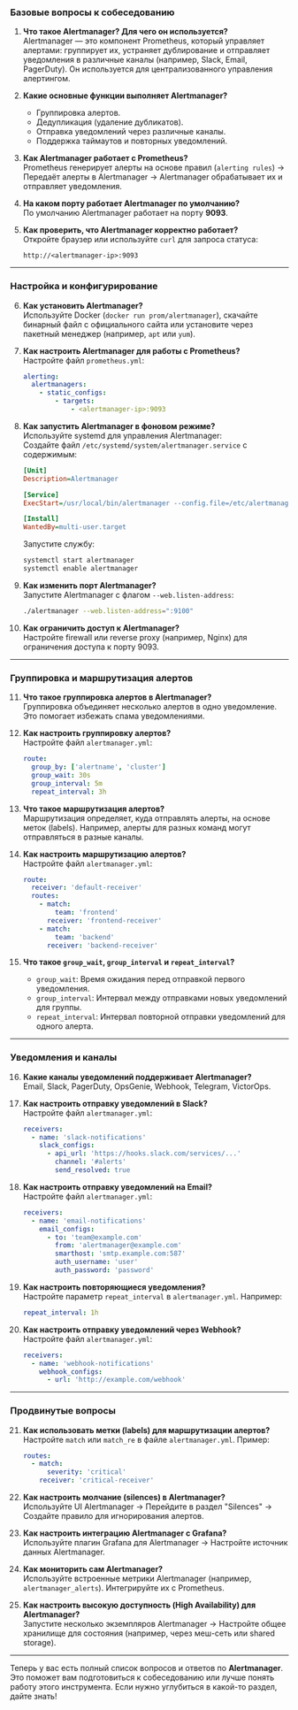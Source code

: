 ### **Базовые вопросы к собеседованию**

1. **Что такое Alertmanager? Для чего он используется?**  
   Alertmanager — это компонент Prometheus, который управляет алертами: группирует их, устраняет дублирование и отправляет уведомления в различные каналы (например, Slack, Email, PagerDuty). Он используется для централизованного управления алертингом.

2. **Какие основные функции выполняет Alertmanager?**  
   - Группировка алертов.  
   - Дедупликация (удаление дубликатов).  
   - Отправка уведомлений через различные каналы.  
   - Поддержка таймаутов и повторных уведомлений.  

3. **Как Alertmanager работает с Prometheus?**  
   Prometheus генерирует алерты на основе правил (`alerting rules`) → Передаёт алерты в Alertmanager → Alertmanager обрабатывает их и отправляет уведомления.

4. **На каком порту работает Alertmanager по умолчанию?**  
   По умолчанию Alertmanager работает на порту **9093**.

5. **Как проверить, что Alertmanager корректно работает?**  
   Откройте браузер или используйте `curl` для запроса статуса:  
   ```
   http://<alertmanager-ip>:9093
   ```

---

### **Настройка и конфигурирование**

6. **Как установить Alertmanager?**  
   Используйте Docker (`docker run prom/alertmanager`), скачайте бинарный файл с официального сайта или установите через пакетный менеджер (например, `apt` или `yum`).

7. **Как настроить Alertmanager для работы с Prometheus?**  
   Настройте файл `prometheus.yml`:  
   ```yaml
   alerting:
     alertmanagers:
       - static_configs:
           - targets:
               - <alertmanager-ip>:9093
   ```

8. **Как запустить Alertmanager в фоновом режиме?**  
   Используйте systemd для управления Alertmanager:  
   Создайте файл `/etc/systemd/system/alertmanager.service` с содержимым:  
   ```ini
   [Unit]
   Description=Alertmanager

   [Service]
   ExecStart=/usr/local/bin/alertmanager --config.file=/etc/alertmanager/alertmanager.yml

   [Install]
   WantedBy=multi-user.target
   ```
   Запустите службу:  
   ```bash
   systemctl start alertmanager
   systemctl enable alertmanager
   ```

9. **Как изменить порт Alertmanager?**  
   Запустите Alertmanager с флагом `--web.listen-address`:  
   ```bash
   ./alertmanager --web.listen-address=":9100"
   ```

10. **Как ограничить доступ к Alertmanager?**  
    Настройте firewall или reverse proxy (например, Nginx) для ограничения доступа к порту 9093.

---

### **Группировка и маршрутизация алертов**

11. **Что такое группировка алертов в Alertmanager?**  
    Группировка объединяет несколько алертов в одно уведомление. Это помогает избежать спама уведомлениями.

12. **Как настроить группировку алертов?**  
    Настройте файл `alertmanager.yml`:  
    ```yaml
    route:
      group_by: ['alertname', 'cluster']
      group_wait: 30s
      group_interval: 5m
      repeat_interval: 3h
    ```

13. **Что такое маршрутизация алертов?**  
    Маршрутизация определяет, куда отправлять алерты, на основе меток (labels). Например, алерты для разных команд могут отправляться в разные каналы.

14. **Как настроить маршрутизацию алертов?**  
    Настройте файл `alertmanager.yml`:  
    ```yaml
    route:
      receiver: 'default-receiver'
      routes:
        - match:
            team: 'frontend'
          receiver: 'frontend-receiver'
        - match:
            team: 'backend'
          receiver: 'backend-receiver'
    ```

15. **Что такое `group_wait`, `group_interval` и `repeat_interval`?**  
    - `group_wait`: Время ожидания перед отправкой первого уведомления.  
    - `group_interval`: Интервал между отправками новых уведомлений для группы.  
    - `repeat_interval`: Интервал повторной отправки уведомлений для одного алерта.

---

### **Уведомления и каналы**

16. **Какие каналы уведомлений поддерживает Alertmanager?**  
    Email, Slack, PagerDuty, OpsGenie, Webhook, Telegram, VictorOps.

17. **Как настроить отправку уведомлений в Slack?**  
    Настройте файл `alertmanager.yml`:  
    ```yaml
    receivers:
      - name: 'slack-notifications'
        slack_configs:
          - api_url: 'https://hooks.slack.com/services/...'
            channel: '#alerts'
            send_resolved: true
    ```

18. **Как настроить отправку уведомлений на Email?**  
    Настройте файл `alertmanager.yml`:  
    ```yaml
    receivers:
      - name: 'email-notifications'
        email_configs:
          - to: 'team@example.com'
            from: 'alertmanager@example.com'
            smarthost: 'smtp.example.com:587'
            auth_username: 'user'
            auth_password: 'password'
    ```

19. **Как настроить повторяющиеся уведомления?**  
    Настройте параметр `repeat_interval` в `alertmanager.yml`. Например:  
    ```yaml
    repeat_interval: 1h
    ```

20. **Как настроить отправку уведомлений через Webhook?**  
    Настройте файл `alertmanager.yml`:  
    ```yaml
    receivers:
      - name: 'webhook-notifications'
        webhook_configs:
          - url: 'http://example.com/webhook'
    ```

---

### **Продвинутые вопросы**

21. **Как использовать метки (labels) для маршрутизации алертов?**  
    Настройте `match` или `match_re` в файле `alertmanager.yml`. Пример:  
    ```yaml
    routes:
      - match:
          severity: 'critical'
        receiver: 'critical-receiver'
    ```

22. **Как настроить молчание (silences) в Alertmanager?**  
    Используйте UI Alertmanager → Перейдите в раздел "Silences" → Создайте правило для игнорирования алертов.

23. **Как настроить интеграцию Alertmanager с Grafana?**  
    Используйте плагин Grafana для Alertmanager → Настройте источник данных Alertmanager.

24. **Как мониторить сам Alertmanager?**  
    Используйте встроенные метрики Alertmanager (например, `alertmanager_alerts`). Интегрируйте их с Prometheus.

25. **Как настроить высокую доступность (High Availability) для Alertmanager?**  
    Запустите несколько экземпляров Alertmanager → Настройте общее хранилище для состояния (например, через меш-сеть или shared storage).

---

Теперь у вас есть полный список вопросов и ответов по **Alertmanager**. Это поможет вам подготовиться к собеседованию или лучше понять работу этого инструмента. Если нужно углубиться в какой-то раздел, дайте знать!
